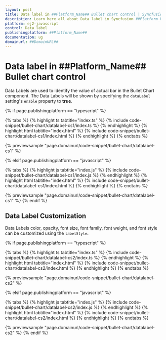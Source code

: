 ```yaml
---
layout: post
title: Data label in ##Platform_Name## Bullet chart control | Syncfusion
description: Learn here all about Data label in Syncfusion ##Platform_Name## Bullet chart control of Syncfusion Essential JS 2 and more.
platform: ej2-javascript
control: Data label 
publishingplatform: ##Platform_Name##
documentation: ug
domainurl: ##DomainURL##
---
```

<!-- markdownlint-disable MD036 -->

# Data label in ##Platform_Name## Bullet chart control

Data Labels are used to identify the value of actual bar in the Bullet Chart component. The Data Labels will be shown by specifying the `dataLabel` setting's `enable` property to **true**.

{% if page.publishingplatform == "typescript" %}

 {% tabs %}
{% highlight ts tabtitle="index.ts" %}
{% include code-snippet/bullet-chart/datalabel-cs1/index.ts %}
{% endhighlight %}
{% highlight html tabtitle="index.html" %}
{% include code-snippet/bullet-chart/datalabel-cs1/index.html %}
{% endhighlight %}
{% endtabs %}
        
{% previewsample "page.domainurl/code-snippet/bullet-chart/datalabel-cs1" %}

{% elsif page.publishingplatform == "javascript" %}

{% tabs %}
{% highlight js tabtitle="index.js" %}
{% include code-snippet/bullet-chart/datalabel-cs1/index.js %}
{% endhighlight %}
{% highlight html tabtitle="index.html" %}
{% include code-snippet/bullet-chart/datalabel-cs1/index.html %}
{% endhighlight %}
{% endtabs %}

{% previewsample "page.domainurl/code-snippet/bullet-chart/datalabel-cs1" %}
{% endif %}

## Data Label Customization

Data Labels color, opacity, font size, font family, font weight, and font style can be customized using the `labelStyle`.

{% if page.publishingplatform == "typescript" %}

 {% tabs %}
{% highlight ts tabtitle="index.ts" %}
{% include code-snippet/bullet-chart/datalabel-cs2/index.ts %}
{% endhighlight %}
{% highlight html tabtitle="index.html" %}
{% include code-snippet/bullet-chart/datalabel-cs2/index.html %}
{% endhighlight %}
{% endtabs %}
        
{% previewsample "page.domainurl/code-snippet/bullet-chart/datalabel-cs2" %}

{% elsif page.publishingplatform == "javascript" %}

{% tabs %}
{% highlight js tabtitle="index.js" %}
{% include code-snippet/bullet-chart/datalabel-cs2/index.js %}
{% endhighlight %}
{% highlight html tabtitle="index.html" %}
{% include code-snippet/bullet-chart/datalabel-cs2/index.html %}
{% endhighlight %}
{% endtabs %}

{% previewsample "page.domainurl/code-snippet/bullet-chart/datalabel-cs2" %}
{% endif %}